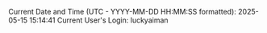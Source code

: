 Current Date and Time (UTC - YYYY-MM-DD HH:MM:SS formatted): 2025-05-15 15:14:41
Current User's Login: luckyaiman
